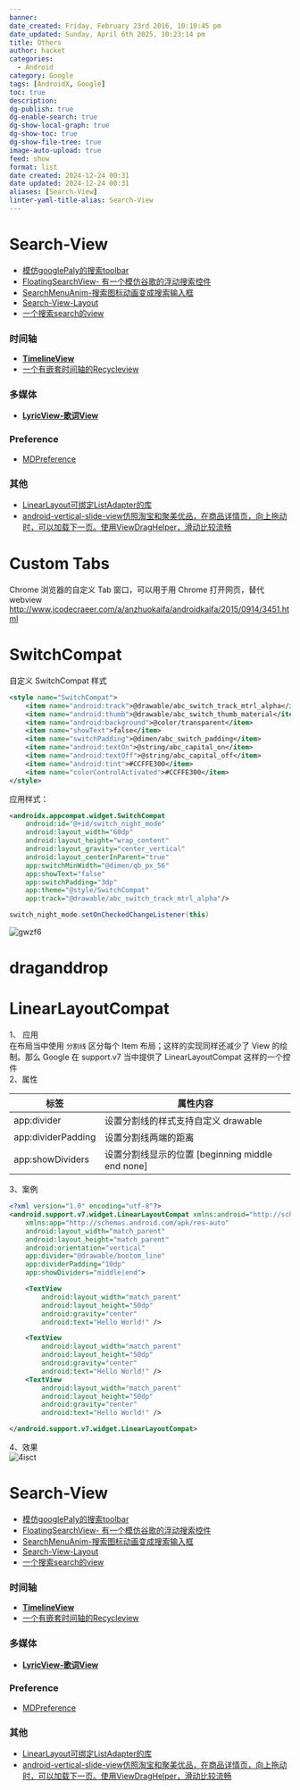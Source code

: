```yaml
---
banner: 
date_created: Friday, February 23rd 2016, 10:10:45 pm
date_updated: Sunday, April 6th 2025, 10:23:14 pm
title: Others
author: hacket
categories:
  - Android
category: Google
tags: [AndroidX, Google]
toc: true
description: 
dg-publish: true
dg-enable-search: true
dg-show-local-graph: true
dg-show-toc: true
dg-show-file-tree: true
image-auto-upload: true
feed: show
format: list
date created: 2024-12-24 00:31
date updated: 2024-12-24 00:31
aliases: [Search-View]
linter-yaml-title-alias: Search-View
---
```


# Search-View

- [模仿googlePaly的搜索toolbar](https://github.com/Quinny898/PersistentSearch)
- [FloatingSearchView- 有一个模仿谷歌的浮动搜索控件](https://github.com/renaudcerrato/FloatingSearchView)
- [SearchMenuAnim-搜索图标动画变成搜索输入框](https://github.com/kongnanlive/SearchMenuAnim)
- [Search-View-Layout](https://github.com/sahildave/Search-View-Layout)
- [一个搜索search的view](https://github.com/lapism/SearchView)

### 时间轴

- [**TimelineView**](https://github.com/alorma/TimelineView)
- [一个有嵌套时间轴的Recycleview](https://github.com/ishratkhan/NestedTimeLineRecyclerView)

### 多媒体

- [**LyricView-歌词View**](https://github.com/markzhai/LyricView)

### Preference

- [MDPreference](https://github.com/XhinLiang/MDPreference)

### 其他

- [LinearLayout可绑定ListAdapter的库](https://github.com/frankiesardo/LinearListView)
- [android-vertical-slide-view仿照淘宝和聚美优品，在商品详情页，向上拖动时，可以加载下一页。使用ViewDragHelper，滑动比较流畅](https://github.com/xmuSistone/android-vertical-slide-view)

# Custom Tabs

Chrome 浏览器的自定义 Tab 窗口，可以用于用 Chrome 打开网页，替代 webview<br /><http://www.jcodecraeer.com/a/anzhuokaifa/androidkaifa/2015/0914/3451.html>

# SwitchCompat

自定义 SwitchCompat 样式

```xml
<style name="SwitchCompat">
    <item name="android:track">@drawable/abc_switch_track_mtrl_alpha</item>
    <item name="android:thumb">@drawable/abc_switch_thumb_material</item>
    <item name="android:background">@color/transparent</item>
    <item name="showText">false</item>
    <item name="switchPadding">@dimen/abc_switch_padding</item>
    <item name="android:textOn">@string/abc_capital_on</item>
    <item name="android:textOff">@string/abc_capital_off</item>
    <item name="android:tint">#CCFFE300</item>
    <item name="colorControlActivated">#CCFFE300</item>
</style>
```

应用样式：

```xml
<androidx.appcompat.widget.SwitchCompat
    android:id="@+id/switch_night_mode"
    android:layout_width="60dp"
    android:layout_height="wrap_content"
    android:layout_gravity="center_vertical"
    android:layout_centerInParent="true"
    app:switchMinWidth="@dimen/qb_px_56"
    app:showText="false"
    app:switchPadding="3dp"
    app:theme="@style/SwitchCompat"
    app:track="@drawable/abc_switch_track_mtrl_alpha"/>
```

```java
switch_night_mode.setOnCheckedChangeListener(this)
```

![gwzf6](https://raw.githubusercontent.com/hacket/ObsidianOSS/master/obsidian/gwzf6.png)

# draganddrop

# LinearLayoutCompat

1、 应用<br />在布局当中使用 `分割线` 区分每个 Item 布局；这样的实现同样还减少了 View 的绘制。那么 Google 在 support.v7 当中提供了 LinearLayoutCompat 这样的一个控件<br />2、属性

| 标签                 | 属性内容                                   |
| ------------------ | -------------------------------------- |
| app:divider        | 设置分割线的样式支持自定义 drawable                 |
| app:dividerPadding | 设置分割线两端的距离                             |
| app:showDividers   | 设置分割线显示的位置 [beginning middle end none] |

3、案例

```xml
<?xml version="1.0" encoding="utf-8"?>
<android.support.v7.widget.LinearLayoutCompat xmlns:android="http://schemas.android.com/apk/res/android"
    xmlns:app="http://schemas.android.com/apk/res-auto"
    android:layout_width="match_parent"
    android:layout_height="match_parent"
    android:orientation="vertical"
    app:divider="@drawable/bootom_line"
    app:dividerPadding="10dp"
    app:showDividers="middle|end">

    <TextView
        android:layout_width="match_parent"
        android:layout_height="50dp"
        android:gravity="center"
        android:text="Hello World!" />

    <TextView
        android:layout_width="match_parent"
        android:layout_height="50dp"
        android:gravity="center"
        android:text="Hello World!" />
    <TextView
        android:layout_width="match_parent"
        android:layout_height="50dp"
        android:gravity="center"
        android:text="Hello World!" />

</android.support.v7.widget.LinearLayoutCompat>
```

4、效果<br />![4isct](https://raw.githubusercontent.com/hacket/ObsidianOSS/master/obsidian/4isct.webp)

# Search-View

- [模仿googlePaly的搜索toolbar](https://github.com/Quinny898/PersistentSearch)
- [FloatingSearchView- 有一个模仿谷歌的浮动搜索控件](https://github.com/renaudcerrato/FloatingSearchView)
- [SearchMenuAnim-搜索图标动画变成搜索输入框](https://github.com/kongnanlive/SearchMenuAnim)
- [Search-View-Layout](https://github.com/sahildave/Search-View-Layout)
- [一个搜索search的view](https://github.com/lapism/SearchView)

### 时间轴

- [**TimelineView**](https://github.com/alorma/TimelineView)
- [一个有嵌套时间轴的Recycleview](https://github.com/ishratkhan/NestedTimeLineRecyclerView)

### 多媒体

- [**LyricView-歌词View**](https://github.com/markzhai/LyricView)

### Preference

- [MDPreference](https://github.com/XhinLiang/MDPreference)

### 其他

- [LinearLayout可绑定ListAdapter的库](https://github.com/frankiesardo/LinearListView)
- [android-vertical-slide-view仿照淘宝和聚美优品，在商品详情页，向上拖动时，可以加载下一页。使用ViewDragHelper，滑动比较流畅](https://github.com/xmuSistone/android-vertical-slide-view)
